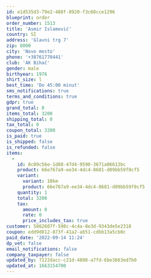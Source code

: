 ```yaml
---
id: e1d535d3-79e2-488f-8920-f3c68cce1296
blueprint: order
order_number: 1513
title: 'Asmir Islamović'
country: SI
address: 'Glavni trg 7'
zip: 8000
city: 'Novo mesto'
phone: '+38761770441'
club: 'AK Bihač'
gender: male
birthyear: 1976
shirt_size: l
best_time: 'Do 45:00 minut'
sms_notifications: true
terms_and_conditions: true
gdpr: true
grand_total: 0
items_total: 3200
shipping_total: 0
tax_total: 0
coupon_total: 3200
is_paid: true
is_shipped: false
is_refunded: false
items:
  -
    id: 8c09c56e-1d88-47d4-9590-3671a06613bc
    product: 66e767a9-ee34-4dc4-8681-d09bb59f0cf5
    variant:
      variant: 10km
      product: 66e767a9-ee34-4dc4-8681-d09bb59f0cf5
    quantity: 1
    total: 3200
    tax:
      amount: 0
      rate: 0
      price_includes_tax: true
customer: 5862607f-598c-4c4a-8e3d-9343de5e2318
coupon: edd9d812-873f-41a2-ab51-cdbb13a5cb0c
paid_date: '2022-09-14 11:24'
dp_vet: false
email_notifications: false
company_taxpayer: false
updated_by: 7122dacc-c21d-4880-a7fd-6be3663ed7b0
updated_at: 1663154700
---
```


